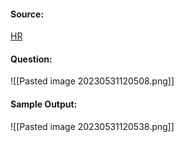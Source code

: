 #### Source:
[HR](https://www.hackerrank.com/challenges/finding-the-percentage/problem?isFullScreen=true)

#### Question:

![[Pasted image 20230531120508.png]]


#### Sample Output:

![[Pasted image 20230531120538.png]]

